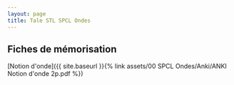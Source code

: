 ```yaml
---
layout: page
title: Tale STL SPCL Ondes
---
```


## Fiches de mémorisation

[Notion d'onde]({{ site.baseurl }}{% link assets/00 SPCL Ondes/Anki/ANKI Notion d'onde 2p.pdf %})
